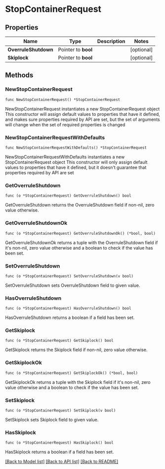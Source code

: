 # StopContainerRequest

## Properties

Name | Type | Description | Notes
------------ | ------------- | ------------- | -------------
**OverruleShutdown** | Pointer to **bool** |  | [optional] 
**Skiplock** | Pointer to **bool** |  | [optional] 

## Methods

### NewStopContainerRequest

`func NewStopContainerRequest() *StopContainerRequest`

NewStopContainerRequest instantiates a new StopContainerRequest object
This constructor will assign default values to properties that have it defined,
and makes sure properties required by API are set, but the set of arguments
will change when the set of required properties is changed

### NewStopContainerRequestWithDefaults

`func NewStopContainerRequestWithDefaults() *StopContainerRequest`

NewStopContainerRequestWithDefaults instantiates a new StopContainerRequest object
This constructor will only assign default values to properties that have it defined,
but it doesn't guarantee that properties required by API are set

### GetOverruleShutdown

`func (o *StopContainerRequest) GetOverruleShutdown() bool`

GetOverruleShutdown returns the OverruleShutdown field if non-nil, zero value otherwise.

### GetOverruleShutdownOk

`func (o *StopContainerRequest) GetOverruleShutdownOk() (*bool, bool)`

GetOverruleShutdownOk returns a tuple with the OverruleShutdown field if it's non-nil, zero value otherwise
and a boolean to check if the value has been set.

### SetOverruleShutdown

`func (o *StopContainerRequest) SetOverruleShutdown(v bool)`

SetOverruleShutdown sets OverruleShutdown field to given value.

### HasOverruleShutdown

`func (o *StopContainerRequest) HasOverruleShutdown() bool`

HasOverruleShutdown returns a boolean if a field has been set.

### GetSkiplock

`func (o *StopContainerRequest) GetSkiplock() bool`

GetSkiplock returns the Skiplock field if non-nil, zero value otherwise.

### GetSkiplockOk

`func (o *StopContainerRequest) GetSkiplockOk() (*bool, bool)`

GetSkiplockOk returns a tuple with the Skiplock field if it's non-nil, zero value otherwise
and a boolean to check if the value has been set.

### SetSkiplock

`func (o *StopContainerRequest) SetSkiplock(v bool)`

SetSkiplock sets Skiplock field to given value.

### HasSkiplock

`func (o *StopContainerRequest) HasSkiplock() bool`

HasSkiplock returns a boolean if a field has been set.


[[Back to Model list]](../README.md#documentation-for-models) [[Back to API list]](../README.md#documentation-for-api-endpoints) [[Back to README]](../README.md)


